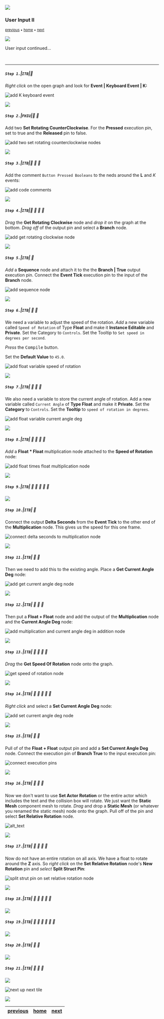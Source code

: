 ![](../images/line3.png)

### User Input II

<sub>[previous](../user-input/README.md#user-content-user-input) • [home](../README.md#user-content-ue4-blueprints) • [next](../user-input-iii/README.md#user-content-user-input-iii)</sub>

![](../images/line3.png)

User input continued...

<br>

---


##### `Step 1.`\|`ITB`|:small_blue_diamond:

*Right click* on the open graph and look for **Event | Keyboard Event | K:**

![add K keyboard event](images/EventKeyboardKRm16.png)

![](../images/line2.png)

##### `Step 2.`\|`FHIU`|:small_blue_diamond: :small_blue_diamond: 

Add two **Set Rotating CounterClockwise**. For the **Pressed** execution pin, set to true and the **Released** pin to false.

![add two set rotating counterclockwise nodes](images/SetCounterclockwiseControlsBoolRm16.png)

![](../images/line2.png)

##### `Step 3.`\|`ITB`|:small_blue_diamond: :small_blue_diamond: :small_blue_diamond:

Add the comment `Button Pressed Booleans` to the neds around the **L** and *K* events:

![add code comments](images/Comment2Rm16.png)

![](../images/line2.png)

##### `Step 4.`\|`ITB`|:small_blue_diamond: :small_blue_diamond: :small_blue_diamond: :small_blue_diamond:

*Drag* the **Get Rotating Clockwise** node and *drop it* on the graph at the bottom. *Drag off* of the output pin and select a **Branch** node.

![add get rotating clockwise node](images/GetRotatingClockwiseBoolRm16.png)

![](../images/line2.png)

##### `Step 5.`\|`ITB`| :small_orange_diamond:

*Add* a **Sequence** node and attach it to the the **Branch | True** output execution pin. Connect the **Event Tick** execution pin to the input of the **Branch** node.

![add sequence node](images/AttachExecutionPinsSequenceRm16.png)


![](../images/line2.png)

##### `Step 6.`\|`ITB`| :small_orange_diamond: :small_blue_diamond:

We need a variable to adjust the speed of the rotation. *Add* a new variable called `Speed of Rotation` of Type **Float** and make it **Instance Editable** and **Private**. Set the Category to `Controls`. Set the Tooltip to `Set speed in degrees per second`.

*Press* the <kbd>Compile</kbd> button.

Set the **Default Value** to `45.0`.

![add float variable speed of rotation](images/SpeedOfRotationVarRm16.png)

![](../images/line2.png)

##### `Step 7.`\|`ITB`| :small_orange_diamond: :small_blue_diamond: :small_blue_diamond:

We also need a variable to store the current angle of rotation. Add a new variable called `Current Angle` of **Type Float** and make it **Private**. Set the **Category** to `Controls`. Set the **Tooltip** to `speed of rotation in degrees`.

![add float variable current angle deg](images/CurrentAngleDegreesRm16.png)

![](../images/line2.png)

##### `Step 8.`\|`ITB`| :small_orange_diamond: :small_blue_diamond: :small_blue_diamond: :small_blue_diamond:

*Add* a **Float * Float** multiplication node attached to the **Speed of Rotation** node:

![add float times float multiplication node](images/FloatByFloatMultiply.jpg)


![](../images/line2.png)

##### `Step 9.`\|`ITB`| :small_orange_diamond: :small_blue_diamond: :small_blue_diamond: :small_blue_diamond: :small_blue_diamond:


![](../images/line2.png)

##### `Step 10.`\|`ITB`| :large_blue_diamond:

Connect the output **Delta Seconds** from the **Event Tick** to the other end of the **Multiplication** node. This gives us the speed for this one frame.

![connect delta seconds to multiplication node](images/ConnectWithDeltaSecondsRm16.jpg)

![](../images/line2.png)

##### `Step 11.`\|`ITB`| :large_blue_diamond: :small_blue_diamond: 

Then we need to add this to the existing angle. Place a **Get Current Angle Deg** node:

![add get current angle deg node](images/AddCurrentAngleDegRm16.jpg)

![](../images/line2.png)


##### `Step 12.`\|`ITB`| :large_blue_diamond: :small_blue_diamond: :small_blue_diamond: 

Then put a **Float + Float** node and add the output of the **Multiplication** node and the **Current Angle Deg** node:

![add multiplication and current angle deg in addition node](images/FloatPFloatRm16.jpg)

![](../images/line2.png)

##### `Step 13.`\|`ITB`| :large_blue_diamond: :small_blue_diamond: :small_blue_diamond:  :small_blue_diamond: 

*Drag* the **Get Speed Of Rotation** node onto the graph.

![get speed of rotation node](images/Rm16GetSpeedOfRotationNodeRm16.jpg)

![](../images/line2.png)

##### `Step 14.`\|`ITB`| :large_blue_diamond: :small_blue_diamond: :small_blue_diamond: :small_blue_diamond:  :small_blue_diamond: 

*Right click* and select a **Set Current Angle Deg** node:

![add set current angle deg node](images/SetCurrentAngleVarRm16.jpg)

![](../images/line2.png)

##### `Step 15.`\|`ITB`| :large_blue_diamond: :small_orange_diamond: 

Pull of of the **Float + Float** output pin and add a **Set Current Angle Deg** node. Connect the execution pin of **Branch True** to the input execution pin:

![connect execution pins](images/SetCurrentAngDegRm16.jpg)

![](../images/line2.png)

##### `Step 16.`\|`ITB`| :large_blue_diamond: :small_orange_diamond:   :small_blue_diamond: 

Now we don't want to use **Set Actor Rotation** or the entire actor which includes the text and the collision box will rotate. We just want the **Static Mesh** component mesh to rotate. *Drag* and drop a **Static Mesh** (or whatever you renamed the static mesh) node onto the graph. Pull off of the pin and select **Set Relative Rotation** node.

![alt_text](images/GetCubeComponentRm16.jpg)

![](../images/line2.png)

##### `Step 17.`\|`ITB`| :large_blue_diamond: :small_orange_diamond: :small_blue_diamond: :small_blue_diamond:

Now do not have an entire rotation on all axis. We have a float to rotate around the **Z** axis. So *right click* on the **Set Relative Rotation** node's **New Rotation** pin and *select* **Split Struct Pin**:

![split strut pin on set relative rotation node](images/SplitStructPinRm26.jpg)

![](../images/line2.png)

##### `Step 18.`\|`ITB`| :large_blue_diamond: :small_orange_diamond: :small_blue_diamond: :small_blue_diamond: :small_blue_diamond:



![](../images/line2.png)

##### `Step 19.`\|`ITB`| :large_blue_diamond: :small_orange_diamond: :small_blue_diamond: :small_blue_diamond: :small_blue_diamond: :small_blue_diamond:



![](../images/line2.png)

##### `Step 20.`\|`ITB`| :large_blue_diamond: :large_blue_diamond:



![](../images/line2.png)

##### `Step 21.`\|`ITB`| :large_blue_diamond: :large_blue_diamond: :small_blue_diamond:



![](../images/line.png)

<!-- <img src="https://via.placeholder.com/1000x100/45D7CA/000000/?text=Next Up - User Input III"> -->
![next up next tile](images/banner.png)

![](../images/line.png)

| [previous](../user-input/README.md#user-content-user-input)| [home](../README.md#user-content-ue4-blueprints) | [next](../user-input-iii/README.md#user-content-user-input-iii)|
|---|---|---|
